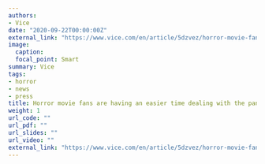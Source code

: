 ```yaml
---
authors:
- Vice
date: "2020-09-22T00:00:00Z"
external_link: "https://www.vice.com/en/article/5dzvez/horror-movie-fans-are-more-equipped-to-deal-with-the-pandemic-study-says"
image:
  caption:
  focal_point: Smart
summary: Vice
tags:
- horror
- news
- press
title: Horror movie fans are having an easier time dealing with the pandemic
weight: 1
url_code: ""
url_pdf: ""
url_slides: ""
url_video: ""
external_link: "https://www.vice.com/en/article/5dzvez/horror-movie-fans-are-more-equipped-to-deal-with-the-pandemic-study-says"
---
```

